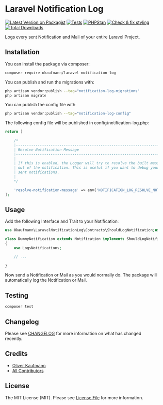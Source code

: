 # Laravel Notification Log

[![Latest Version on Packagist](https://img.shields.io/packagist/v/okaufmann/laravel-notification-log.svg?style=flat-square)](https://packagist.org/packages/okaufmann/laravel-notification-log)
[![Tests](https://github.com/okaufmann/laravel-notification-log/actions/workflows/run-tests.yml/badge.svg)](https://github.com/okaufmann/laravel-notification-log/actions/workflows/run-tests.yml)
[![PHPStan](https://github.com/okaufmann/laravel-notification-log/actions/workflows/phpstan.yml/badge.svg)](https://github.com/okaufmann/laravel-notification-log/actions/workflows/phpstan.yml)
[![Check & fix styling](https://github.com/okaufmann/laravel-notification-log/actions/workflows/php-code-style.yml/badge.svg)](https://github.com/okaufmann/laravel-notification-log/actions/workflows/php-code-style.yml)
[![Total Downloads](https://img.shields.io/packagist/dt/okaufmann/laravel-notification-log.svg?style=flat-square)](https://packagist.org/packages/okaufmann/laravel-notification-log)

Logs every sent Notification and Mail of your entire Laravel Project.

## Installation

You can install the package via composer:

```bash
composer require okaufmann/laravel-notification-log
```

You can publish and run the migrations with:

```bash
php artisan vendor:publish --tag="notification-log-migrations"
php artisan migrate
```

You can publish the config file with:

```bash
php artisan vendor:publish --tag="notification-log-config"
```

The following config file will be published in config/notification-log.php:

```php
return [
    
    /*
    |--------------------------------------------------------------------------
    | Resolve Notification Message
    |--------------------------------------------------------------------------
    |
    | If this is enabled, the Logger will try to resolve the built message
    | out of the notification. This is useful if you want to debug your
    | sent notifications.
    |
    */

    'resolve-notification-message' => env('NOTIFICATION_LOG_RESOLVE_NOTIFICATION_MESSAGE', false),
];
```

## Usage

Add the following Interface and Trait to your Notification:

```php
use Okaufmann\LaravelNotificationLog\Contracts\ShouldLogNotification;use Okaufmann\LaravelNotificationLog\Models\Concerns\LogsNotifications;

class DummyNotification extends Notification implements ShouldLogNotification
{
    use LogsNotifications;

    // ...
    
}
```

Now send a Notification or Mail as you would normally do. The package will automatically log the Notification or Mail.

## Testing

```bash
composer test
```

## Changelog

Please see [CHANGELOG](CHANGELOG.md) for more information on what has changed recently.

[//]: # (## Contributing)

[//]: # ()
[//]: # (Please see [CONTRIBUTING]&#40;CONTRIBUTING.md&#41; for details.)

## Credits

- [Oliver Kaufmann](https://github.com/okaufmann)
- [All Contributors](../../contributors)

## License

The MIT License (MIT). Please see [License File](LICENSE.md) for more information.

